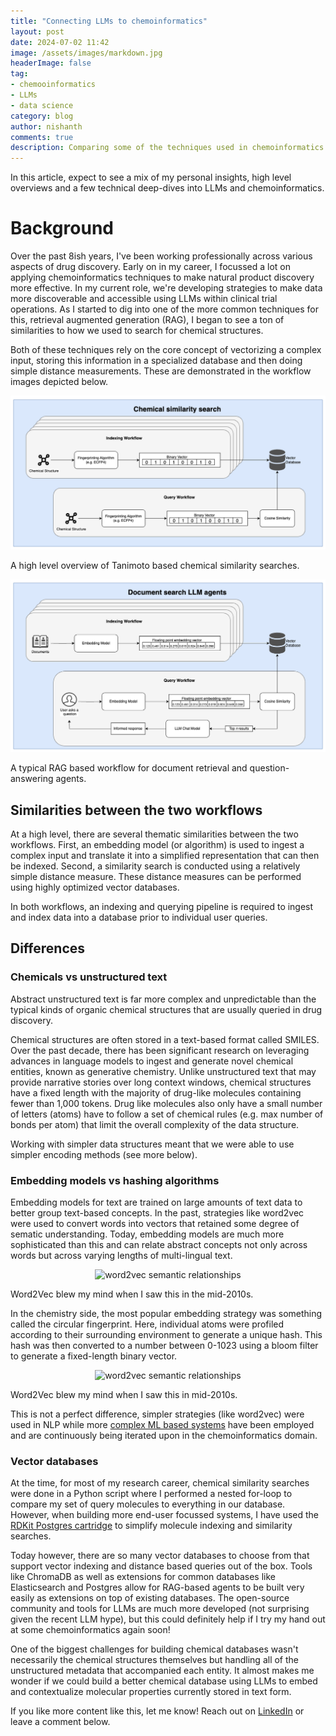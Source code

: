 ```yaml
---
title: "Connecting LLMs to chemoinformatics"
layout: post
date: 2024-07-02 11:42
image: /assets/images/markdown.jpg
headerImage: false
tag:
- chemooinformatics
- LLMs
- data science
category: blog
author: nishanth
comments: true
description: Comparing some of the techniques used in chemoinformatics research in the past to modern day LLM powered workflows.
---
```


In this article, expect to see a mix of my personal insights, high level overviews and a few technical deep-dives into
LLMs and chemoinformatics.


# Background

Over the past 8ish years, I've been working professionally across various aspects of drug discovery. Early on in my career, I focussed a lot on applying chemoinformatics techniques to make natural product discovery more effective. In my current role, we're developing strategies to make data more discoverable and accessible using LLMs within clinical trial operations. As I started to dig into one of the more common techniques for this, retrieval augmented generation (RAG), I began to see a ton of similarities to how we used to search for chemical structures. 


Both of these techniques rely on the core concept of vectorizing a complex input, storing this information in a specialized database and then doing simple distance measurements. These are demonstrated in the workflow images depicted below.


<p align="center">
  <img src="/assets/images/tanimoto_rag-tanimoto.drawio.png" title="RAG Charts">
  <figcaption>A high level overview of Tanimoto based chemical similarity searches.</figcaption>
</p>



<p align="center">
  <img src="/assets/images/tanimoto_rag-llms.drawio.png" title="RAG Charts">
  <figcaption>A typical RAG based workflow for document retrieval and question-answering agents.</figcaption>
</p>


## Similarities between the two workflows

At a high level, there are several thematic similarities between the two workflows. First, an embedding model (or algorithm) is used
to ingest a complex input and translate it into a simplified representation that can then be indexed. Second, a similarity search
is conducted using a relatively simple distance measure. These distance measures can be performed using highly optimized vector databases.

In both workflows, an indexing and querying pipeline is required to ingest and index data into a database prior to individual user
queries.  


## Differences


### Chemicals vs unstructured text

Abstract unstructured text is far more complex and unpredictable
than the typical kinds of organic chemical structures that are usually queried in drug discovery.

Chemical structures are often stored in a text-based format called SMILES. Over the past decade, there has been significant
research on leveraging advances in language models to ingest and generate novel
chemical entities, known as generative chemistry. Unlike unstructured text that may provide narrative stories over long
context windows, chemical structures have a fixed length with the majority of drug-like molecules containing fewer than 1,000 tokens.
Drug like molecules also only have a small number of letters (atoms) have to follow a set of chemical rules
 (e.g. max number of bonds per atom) that limit the overall complexity of the data structure. 

Working with simpler data structures meant that we were able to use simpler encoding methods (see more below).


### Embedding models vs hashing algorithms

Embedding models for text are trained on large amounts of text data to better group text-based concepts. In the past, strategies
like word2vec were used to convert words into vectors that retained some degree of sematic understanding. 
Today, embedding models are much more sophisticated than this and can relate abstract concepts not only across words but across varying lengths
of multi-lingual text.

<p align="center">
  <img src="https://upload.wikimedia.org/wikipedia/commons/3/3f/Word_vector_illustration.jpg" title="word2vec semantic relationships" />
  <figcaption>Word2Vec blew my mind when I saw this in the mid-2010s.</figcaption>
</p>


In the chemistry side, the most popular embedding strategy was something called the circular fingerprint. Here, individual atoms were
profiled according to their surrounding environment to generate a unique hash. This hash was then converted to a number between 0-1023 using a bloom
filter to generate a fixed-length binary vector. 

<p align="center">
  <img src="https://docs.chemaxon.com/display/docs/images/download/attachments/1806333/ecfp_iterations.png" title="word2vec semantic relationships" />
  <figcaption>Word2Vec blew my mind when I saw this in mid-2010s.</figcaption>
</p>

This is not a perfect difference, simpler strategies (like word2vec) were used in NLP while more 
[complex ML based systems](https://pubs.acs.org/doi/10.1021/acs.jcim.7b00616) have been 
employed and are continuously being iterated upon in the chemoinformatics domain. 



### Vector databases

At the time, for most of my research career, chemical similarity searches were done in a Python script where
I performed a nested for-loop to compare my set of query molecules to everything in our database. However, when
building more end-user focussed systems, I have used the 
[RDKit Postgres cartridge](https://www.rdkit.org/docs/Cartridge.html)
to simplify molecule indexing and
similarity searches.

Today however, there are so many vector databases to choose from that support vector indexing and distance based queries out of the box.
Tools like ChromaDB as well as extensions for common databases like Elasticsearch and Postgres allow for RAG-based
agents to be built very easily as extensions on top of existing databases. The open-source community and
tools for LLMs are much more developed (not surprising given the recent LLM hype), but this could definitely help
if I try my hand out at some chemoinformatics again soon!

One of the biggest challenges for building chemical databases wasn't necessarily the chemical structures themselves but
handling all of the unstructured metadata that accompanied each entity. It almost makes me wonder if we could build a better
chemical database using LLMs to embed and contextualize molecular properties currently stored in text form.



If you like more content like this, let me know! Reach out on [LinkedIn](https://www.linkedin.com/in/nmerwin/) or leave a comment below.
